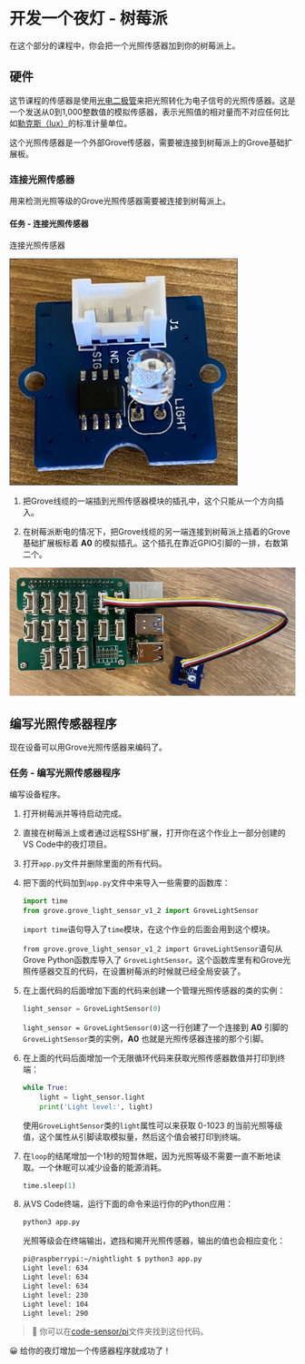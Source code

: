 # 开发一个夜灯 - 树莓派

在这个部分的课程中，你会把一个光照传感器加到你的树莓派上。

## 硬件

这节课程的传感器是使用[光电二极管](https://wikipedia.org/wiki/Photodiode)来把光照转化为电子信号的光照传感器。这是一个发送从0到1,000整数值的模拟传感器，表示光照值的相对量而不对应任何比如[勒克斯（lux）](https://wikipedia.org/wiki/Lux)的标准计量单位。

这个光照传感器是一个外部Grove传感器，需要被连接到树莓派上的Grove基础扩展板。

### 连接光照传感器

用来检测光照等级的Grove光照传感器需要被连接到树莓派上。

#### 任务 - 连接光照传感器

连接光照传感器

![一个 grove 光照传感器](../../../../images/grove-light-sensor.png)

1. 把Grove线缆的一端插到光照传感器模块的插孔中，这个只能从一个方向插入。

1. 在树莓派断电的情况下，把Grove线缆的另一端连接到树莓派上插着的Grove基础扩展板标着 **A0** 的模拟插孔。这个插孔在靠近GPIO引脚的一排，右数第二个。

![插在A0插孔的grove光照传感器](../../../../images/pi-light-sensor.png)

## 编写光照传感器程序

现在设备可以用Grove光照传感器来编码了。

### 任务 - 编写光照传感器程序

编写设备程序。

1. 打开树莓派并等待启动完成。

1. 直接在树莓派上或者通过远程SSH扩展，打开你在这个作业上一部分创建的VS Code中的夜灯项目。

1. 打开`app.py`文件并删除里面的所有代码。

1. 把下面的代码加到`app.py`文件中来导入一些需要的函数库：

    ```python
    import time
    from grove.grove_light_sensor_v1_2 import GroveLightSensor
    ```

    `import time`语句导入了`time`模块，在这个作业的后面会用到这个模块。

    `from grove.grove_light_sensor_v1_2 import GroveLightSensor`语句从Grove Python函数库导入了 `GroveLightSensor`。这个函数库里有和Grove光照传感器交互的代码，在设置树莓派的时候就已经全局安装了。

1. 在上面代码的后面增加下面的代码来创建一个管理光照传感器的类的实例：

    ```python
    light_sensor = GroveLightSensor(0)
    ```

    `light_sensor = GroveLightSensor(0)`这一行创建了一个连接到 **A0** 引脚的`GroveLightSensor`类的实例，**A0** 也就是光照传感器连接的那个引脚。

1. 在上面的代码后面增加一个无限循环代码来获取光照传感器数值并打印到终端：

    ```python
    while True:
        light = light_sensor.light
        print('Light level:', light)
    ```

    使用`GroveLightSensor`类的`light`属性可以来获取 0-1023 的当前光照等级值，这个属性从引脚读取模拟量，然后这个值会被打印到终端。

1. 在`loop`的结尾增加一个1秒的短暂休眠，因为光照等级不需要一直不断地读取。一个休眠可以减少设备的能源消耗。

    ```python
    time.sleep(1)
    ```

1. 从VS Code终端，运行下面的命令来运行你的Python应用：

    ```sh
    python3 app.py
    ```

    光照等级会在终端输出，遮挡和揭开光照传感器，输出的值也会相应变化：

    ```output
    pi@raspberrypi:~/nightlight $ python3 app.py 
    Light level: 634
    Light level: 634
    Light level: 634
    Light level: 230
    Light level: 104
    Light level: 290
    ```

> 💁 你可以在[code-sensor/pi](../code-sensor/pi)文件夹找到这份代码。

😀 给你的夜灯增加一个传感器程序就成功了！